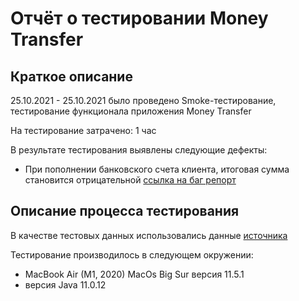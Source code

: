 # Отчёт о тестировании Money Transfer
## Краткое описание
25.10.2021 - 25.10.2021 было проведено Smoke-тестирование, тестирование функционала приложения Money Transfer

На тестирование затрачено: 1 час

В результате тестирования выявлены следующие дефекты:
* При пополнении банковского счета клиента, итоговая сумма становится отрицательной [ссылка на баг репорт](https://github.com/Berger097/Java/issues/2)

## Описание процесса тестирования




В качестве тестовых данных использовались данные [источника](https://github.com/netology-code/javaqa-homeworks/blob/master/intro/MERGED.md)


Тестирование производилось в следующем окружении:

* MacBook Air (M1, 2020) MacOs Big Sur версия 11.5.1
* версия Java 11.0.12
